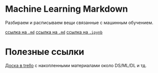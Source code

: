 # Machine Learning Markdown

Разбираем и расписываем вещи связанные с машинным обучением.

[ссылка на `.md`](./LinearRegression/README.md)
[ссылка на `.md`](./LinearRegression/LinearRegression_2.py)
[ссылка на `.ipynb`](./LinearRegression/LinearRegression_2.ipynb)

# Полезные ссылки
[Доска в trello](https://trello.com/b/GWgaycag/skillsup) с накопленными материалами около DS/ML/DL и тд.
